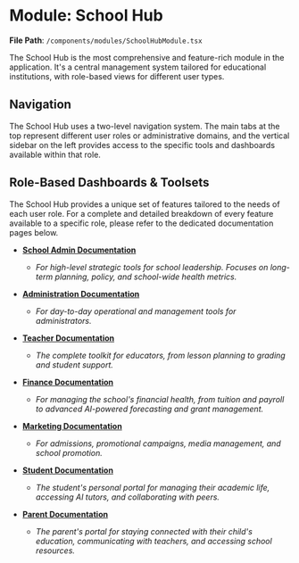 # Module: School Hub

**File Path**: `/components/modules/SchoolHubModule.tsx`

The School Hub is the most comprehensive and feature-rich module in the application. It's a central management system tailored for educational institutions, with role-based views for different user types.

## Navigation
The School Hub uses a two-level navigation system. The main tabs at the top represent different user roles or administrative domains, and the vertical sidebar on the left provides access to the specific tools and dashboards available within that role.

## Role-Based Dashboards & Toolsets

The School Hub provides a unique set of features tailored to the needs of each user role. For a complete and detailed breakdown of every feature available to a specific role, please refer to the dedicated documentation pages below.

-   **[School Admin Documentation](./../school-hub/SCHOOL.md)**
    -   *For high-level strategic tools for school leadership. Focuses on long-term planning, policy, and school-wide health metrics.*

-   **[Administration Documentation](./../school-hub/ADMINISTRATION.md)**
    -   *For day-to-day operational and management tools for administrators.*

-   **[Teacher Documentation](./../school-hub/TEACHER.md)**
    -   *The complete toolkit for educators, from lesson planning to grading and student support.*

-   **[Finance Documentation](./../school-hub/FINANCE.md)**
    -   *For managing the school's financial health, from tuition and payroll to advanced AI-powered forecasting and grant management.*

-   **[Marketing Documentation](./../school-hub/MARKETING.md)**
    -   *For admissions, promotional campaigns, media management, and school promotion.*

-   **[Student Documentation](./../school-hub/STUDENT.md)**
    -   *The student's personal portal for managing their academic life, accessing AI tutors, and collaborating with peers.*

-   **[Parent Documentation](./../school-hub/PARENT.md)**
    -   *The parent's portal for staying connected with their child's education, communicating with teachers, and accessing school resources.*

